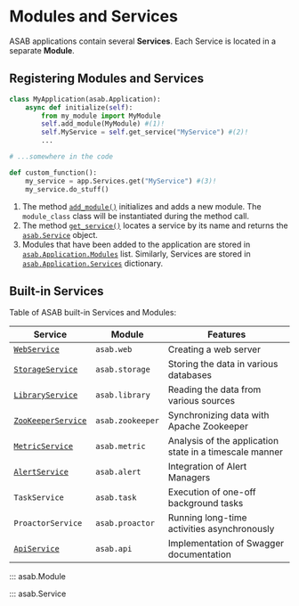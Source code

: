 # Modules and Services

ASAB applications contain several **Services**. Each Service is located in a separate **Module**.


## Registering Modules and Services

``` python
class MyApplication(asab.Application):
	async def initialize(self):
		from my_module import MyModule
		self.add_module(MyModule) #(1)!
		self.MyService = self.get_service("MyService") #(2)!
		...

# ...somewhere in the code

def custom_function():
	my_service = app.Services.get("MyService") #(3)!
	my_service.do_stuff()
```

1. The method [`add_module()`](/reference/application/reference/#asab.Application.add_module) initializes and adds a new module.
The `module_class` class will be instantiated during the method call.
2. The method [`get_service()`](reference/application/reference/#asab.Application.get_service) locates a service by its name and returns the [`asab.Service`](#asab.Service) object.
3. Modules that have been added to the application are stored in [`asab.Application.Modules`](/reference/application/reference/#asab.application.Application.Modules) list. Similarly, Services are stored in [`asab.Application.Services`](/reference/application/reference/#asab.Application.Services) dictionary.


## Built-in Services

Table of ASAB built-in Services and Modules:

| Service | Module | Features |
| --- | --- | --- |
| [`WebService`](/reference/web/web-server) | `asab.web` | Creating a web server |
| [`StorageService`](/reference/storage/reference) | `asab.storage` | Storing the data in various databases |
| [`LibraryService`](/reference/library/reference) | `asab.library` | Reading the data from various sources |
| [`ZooKeeperService`](/reference/zookeeper/reference) | `asab.zookeeper` | Synchronizing data with Apache Zookeeper |
| [`MetricService`](/reference/metrics/reference) | `asab.metric` | Analysis of the application state in a timescale manner |
| [`AlertService`](/reference/alert/reference) | `asab.alert` | Integration of Alert Managers |
| `TaskService`| `asab.task`| Execution of one-off background tasks |
| `ProactorService` | `asab.proactor` | Running long-time activities asynchronously |
| [`ApiService`](/reference/web/rest*_api_docs) | `asab.api` | Implementation of Swagger documentation |


::: asab.Module

::: asab.Service
